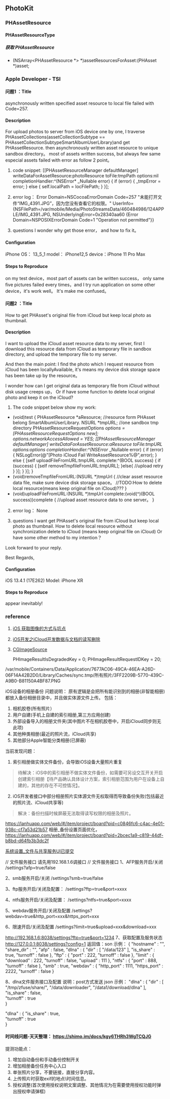 ## PhotoKit


### PHAssetResource
#### PHAssetResourceType

##### 获取 PHAssetResource
+ (NSArray<PHAssetResource *> *)assetResourcesForAsset:(PHAsset *)asset;



### Apple Developer - TSI
#### 问题1 ：Title 
asynchronously written specified asset resource to local file failed with Code=257.
#### Description 
For upload photos to server from iOS device one by one, I traverse PHAssetCollections(assetCollectionSubtype == PHAssetCollectionSubtypeSmartAlbumUserLibrary)and get PHAssetResource. then asynchronously written asset resource to unique sandbox directory。
most of assets written success, but always few same especial assets failed with error as follow 2 point。

1. code snippet:
[[PHAssetResourceManager defaultManager] writeDataForAssetResource:photoResource toFile:tmpPath options:nil completionHandler:^(NSError* _Nullable error) {
        if (error) {
                _tmpError = error;
        } else {
            self.localPath = locFilePath;
        }
    }];

2. error log：
Error Domain=NSCocoaErrorDomain Code=257 "未能打开文件“IMG_4391.JPG”，因为您没有查看它的权限。" UserInfo={NSFilePath=/var/mobile/Media/PhotoStreamsData/460484986/124APPLE/IMG_4391.JPG, NSUnderlyingError=0x28340aa60 {Error Domain=NSPOSIXErrorDomain Code=1 "Operation not permitted"}}

3. questions
I wonder why get those error， and how to fix it。 

#### Configuration 
iPhone OS： 13_5_1
model： iPhone12,5
device：iPhone 11 Pro Max

#### Steps to Reproduce 
on my test device，most part of assets can be written success， only same five pictures failed every times，and I try run application on some other device，it's work well。 
It's make me confused。

#### 问题2 ：Title 
How to get PHAsset's original file from iCloud but keep local photo as thumbnail.
#### Description 
I want to upload the iCloud asset resource data to my server, first I download this resource data from iCloud as temporary file in sandbox directory, and upload the temporary file to my server. 

And then the main point:
I find the photo which I request resource from iCloud has been locallyAvailable, it's means my device disk storage space has been take up by the resource。

I wonder how can I get original data as temporary file from iCloud without disk usage creeps up，
Or if have some function to delete local original photo and keep it on the iCloud?

1. The code snippet below show my work:
- (void)test {
    PHAssetResource *aResource;  //resource form PHAsset belong SmartAlbumUserLibrary.
    NSURL           *tmpURL;     //one sandbox tmp directory
    PHAssetResourceRequestOptions *options = [PHAssetResourceRequestOptions new];
    options.networkAccessAllowed = YES;
    [[PHAssetResourceManager defaultManager] writeDataForAssetResource:aResource toFile:tmpURL options:options completionHandler:^(NSError* _Nullable error) {
        if (error) {
            NSLogError(@"[Photo iCloud Fail WriteAssetResource%@",error);
        } else {
            [self uploadFileFromURL:tmpURL complete:^(BOOL success) {
                if (success) {
                    [self removeTmpfileFromURL:tmpURL];
                }else{
                    //upload retry
                }
            }];
        }
    }];
}
- (void)removeTmpfileFromURL:(NSURL *)tmpUrl {
    //clear asset resource data file, make sure device disk storage space。
    //TODO:How to delete local resource(means keep original file on iCloud)???
}
- (void)uploadFileFromURL:(NSURL *)tmpUrl complete:(void(^)(BOOL success))complete {
    //upload asset resource data to one server。
}

2. error log：
None

3. questions
I want get PHAsset's original file from iCloud but keep local photo as thumbnail.
How to delete local resource without synchronization delete to iCloud (means keep original file on iCloud)
Or have some other method to my intention？

Look forward to your reply.

Best Regards,


#### Configuration 
iOS 13.4.1 (17E262)
Model: iPhone XR

#### Steps to Reproduce 
appear inevitably!



### reference
1. [iOS 获取图像的方式与坑点](https://blog.csdn.net/jeffasd/article/details/50465244)
2. [iOS开发之iCloud开发数据与文档的读写删除](http://blog.hudongdong.com/ios/385.html)
3. [CGImageSource](https://www.jianshu.com/p/d804fc4162a8)

    PHImageResultIsDegradedKey = 0;
    PHImageResultRequestIDKey = 20;


/var/mobile/Containers/Data/Application/7677AC06-49CA-46EA-A26D-06F14A42B2D0/Library/Caches/sync.tmp/所有照片/3FF2209B-5770-439C-A9B0-B81150A4BF87.PNG


iOS设备的相册备份 问题说明：
原有逻辑是会把所有能识别到的相册(非智能相册)都放入备份相册目录中，并且做实体源文件上传。
包括：
1. 相机胶卷(所有照片）
2. 用户自建(手机上自建的索引相册,第三方应用创建)
3. 外部设备导入的相册文件夹(其中图片不在相机胶卷中，开启iCloud同步则无此项)
4. 其他种类相册(最近的照片流，iCloud共享)
5. 其他部分Apple智能分类相册(已屏蔽)

当前发现问题：
1. 索引相册做实体文件备份，会导致iOS设备大量照片重复
> 待解决：iOS中的索引相册不做实体文件备份，如需要可另设交互开关开启创建索引相册【待产品确认具体设计方案，索引相册范围为用户在设备上自建的，其他的存在不可控情况】。
2. iOS开发者接口中部分相册照片实体源文件无权取得而导致备份失败(包括最近的照片流、iCloud共享等)
> 解决：备份扫描时候屏蔽无法取得读写权限的相册及照片。



https://lanhuapp.com/web/#/item/project/board?pid=c0846fc6-c4ac-4e01-938c-cf7a53d21b57
相册_备份设置页面优化，
https://lanhuapp.com/web/#/item/project/board?pid=2bcec1a9-c819-44df-b8bd-d64fb3b3dc2f



[系统设置_文件与共享服务UI已提交](https://lanhuapp.com/web/#/item/project/board?pid=65588f0c-96a7-48a3-a033-c1ec7e26b1ef)


// 文件服务接口 请先用192.168.1.6调接口
// 文件服务接口
1、AFP服务开启/关闭
   /settings?afp=true/false

2、smb服务开启/关闭
   /settings?smb=true/false

3、ftp服务开启/关闭及配置：
   /settings?ftp=true&port=xxxx

4、ntfs服务开启/关闭及配置：
   /settings?ntfs=true&port=xxxx

5、webdav服务开启/关闭及配置
   /settings?webdav=true&http_port=xxx&https_port=xxx

6、限速开启/关闭及配置
   /settings?limit=true&upload=xxx&download=xxx

http://192.168.1.6:8038/settings?ftp=true&port=1234
7、获取配置及服务状态
   http://127.0.0.1:8038/settings?config=1
   返回值：son
   示例：
    {
        "hostname" : "",
        "share_dir" : "",
 "afp" : false,
 "dlna" : 
 {
  "dir" : [ "/data/123" ],
  "is_share" : true,
  "turnoff" : false
 },
 "ftp" : 
 {
  "port" : 222,
  "turnoff" : false
 },
 "limit" : 
 {
  "download" : 222,
  "turnoff" : false,
  "upload" : 111
 },
 "ntfs" : 
 {
  "port" : 888,
  "turnoff" : false
 },
 "smb" : true,
 "webdav" : 
 {
  "http_port" : 1111,
  "https_port" : 2222,
  "turnoff" : false
 }

8、dlna文件服务接口及配置
  说明：post方式发送 json
   示例：
    "dlna" : 
  {
   "dir" : [ "/tmp/zfuse/share/", "/data/downloader", "/data1/download/dlna" ],  
   "is_share" : false,                                                                
   "turnoff" : true                                                                 
  }

"dlna" : 
  {
   "is_share" : true,                                                                
   "turnoff" : true                                                                 
  }



#### 时间线问题-天天整理： https://shimo.im/docs/kgy6THRh3WgTCQJG

提测功能点：
1. 增加自动备份和手动备份控制开关
2. 增加相册备份任务中心入口
3. 单张照片分享，不要链接，直接分享内容。
4. 上传照片时获取exif的地点\时间信息。
5. 授权调整(首次使用授权说明文案调整、其他情况为在需要使用授权功能时弹出授权申请弹框)


